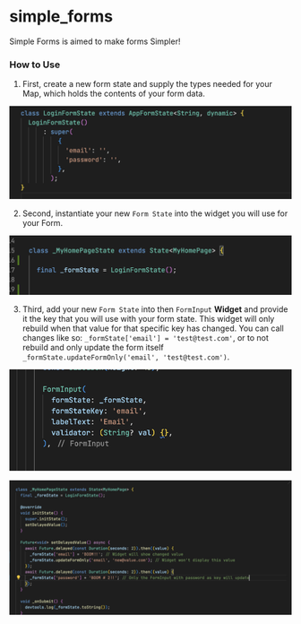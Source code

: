 # simple_forms

Simple Forms is aimed to make forms Simpler!

### How to Use

1. First, create a new form state and supply the types needed for your Map, which holds the contents of your form data.

<p align="center"><img src="/images/1.png" alt="1" /></p>

2. Second, instantiate your new `Form State` into the widget you will use for your Form.

<p align="center"><img src="/images/2.png" alt="2" /></p>

3. Third, add your new `Form State` into then `FormInput` **Widget** and provide it the key that you will use with your form state. This widget will only rebuild when that value for that specific key has changed. You can call changes like so: `_formState['email'] = 'test@test.com'`, or to not rebuild and only update the form itself `_formState.updateFormOnly('email', 'test@test.com')`.

<p align="center"><img src="/images/3.png" alt="3" /></p>

<p align="center"><img src="/images/4.png" alt="4" /></p>
